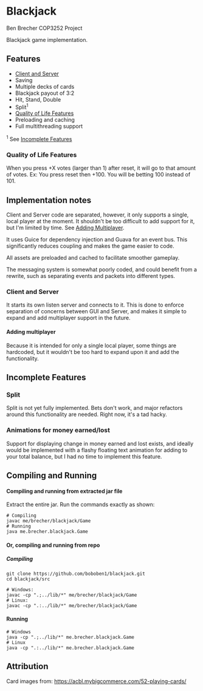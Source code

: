 # Blackjack


Ben Brecher
COP3252 Project

Blackjack game implementation.

## Features

* [Client and Server](#client-and-server)
* Saving
* Multiple decks of cards
* Blackjack payout of 3:2
* Hit, Stand, Double
* Split<sup>1</sup>
* [Quality of Life Features](#quality-of-life-features)
* Preloading and caching
* Full multithreading support

<sup>1</sup> See [Incomplete Features](#incomplete-features)

### Quality of Life Features

When you press +X votes (larger than 1) after reset, it will go to that amount of votes.
Ex: You press reset then +100. You will be betting 100 instead of 101.

## Implementation notes

Client and Server code are separated, however, it only supports a single, local player at the moment. It shouldn't be
too difficult to add support for it, but I'm limited by time. See [Adding Multiplayer](#adding-multiplayer).

It uses Guice for dependency injection and Guava for an event bus. This significantly reduces coupling and makes the game
easier to code.

All assets are preloaded and cached to facilitate smoother gameplay.

The messaging system is somewhat poorly coded, and could benefit from a rewrite, such as separating events and packets
into different types.


### Client and Server

It starts its own listen server and connects to it. This is done to enforce separation of concerns between GUI and Server,
and makes it simple to expand and add multiplayer support in the future.

#### Adding multiplayer

Because it is intended for only a single local player, some things are hardcoded, but it wouldn't be too hard to 
expand upon it and add the functionality.


## Incomplete Features

### Split
Split is not yet fully implemented. Bets don't work, and major refactors around this functionality are needed. Right now,
it's a tad hacky.

### Animations for money earned/lost
Support for displaying change in money earned and lost exists, and ideally would be implemented with a flashy floating 
text animation for adding to your total balance, but I had no time to implement this feature.

## Compiling and Running


#### Compiling and running from extracted jar file


Extract the entire jar.
Run the commands exactly as shown:

```shell
# Compiling
javac me/brecher/blackjack/Game
# Running
java me.brecher.blackjack.Game
```

#### Or, compiling and running from repo

##### Compiling
```shell
git clone https://github.com/boboben1/blackjack.git
cd blackjack/src

# Windows:
javac -cp ".;../lib/*" me/brecher/blackjack/Game
# Linux:
javac -cp ".:../lib/*" me/brecher/blackjack/Game
```

#### Running

```shell
# Windows
java -cp ".;../lib/*" me.brecher.blackjack.Game
# Linux
java -cp ".:../lib/*" me.brecher.blackjack.Game
```

## Attribution

Card images from:
https://acbl.mybigcommerce.com/52-playing-cards/